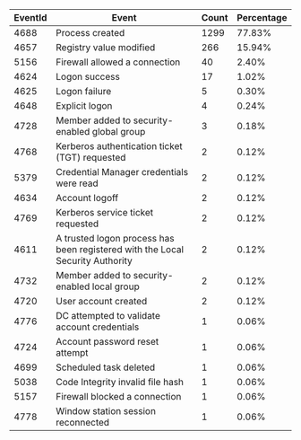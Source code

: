 | EventId | Event | Count | Percentage |
|---------|-------|-------|------------|
| 4688 | Process created | 1299 | 77.83% |
| 4657 | Registry value modified | 266 | 15.94% |
| 5156 | Firewall allowed a connection | 40 | 2.40% |
| 4624 | Logon success | 17 | 1.02% |
| 4625 | Logon failure | 5 | 0.30% |
| 4648 | Explicit logon | 4 | 0.24% |
| 4728 | Member added to security-enabled global group | 3 | 0.18% |
| 4768 | Kerberos authentication ticket (TGT) requested | 2 | 0.12% |
| 5379 | Credential Manager credentials were read | 2 | 0.12% |
| 4634 | Account logoff | 2 | 0.12% |
| 4769 | Kerberos service ticket requested | 2 | 0.12% |
| 4611 | A trusted logon process has been registered with the Local Security Authority | 2 | 0.12% |
| 4732 | Member added to security-enabled local group | 2 | 0.12% |
| 4720 | User account created | 2 | 0.12% |
| 4776 | DC attempted to validate account credentials | 1 | 0.06% |
| 4724 | Account password reset attempt | 1 | 0.06% |
| 4699 | Scheduled task deleted | 1 | 0.06% |
| 5038 | Code Integrity invalid file hash | 1 | 0.06% |
| 5157 | Firewall blocked a connection | 1 | 0.06% |
| 4778 | Window station session reconnected | 1 | 0.06% |
